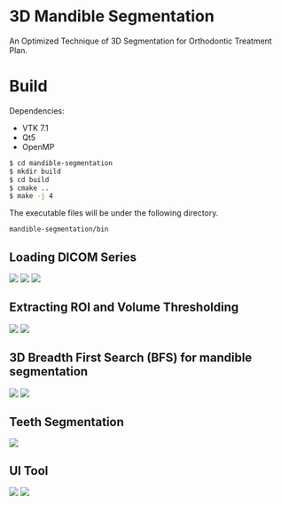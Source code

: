 # 3D Mandible Segmentation 
An Optimized Technique of 3D Segmentation for Orthodontic Treatment Plan. 
# Build 

Dependencies:

* VTK 7.1
* Qt5
* OpenMP

```bash
$ cd mandible-segmentation
$ mkdir build 
$ cd build
$ cmake .. 
$ make -j 4
```

The executable files will be under the following directory.

```bash
mandible-segmentation/bin
```

## Loading DICOM Series

![](docs/images/report2/axial.png)
![](docs/images/report2/cronal.png)
![](docs/images/report2/sagittal.png)

## Extracting ROI and Volume Thresholding

![](docs/images/report3/T1100.png)
![](docs/images/report4/BSS.png)


## 3D Breadth First Search (BFS) for mandible segmentation


![](docs/images/report4/RCS.png)
![](docs/images/report4/MCS.png)

## Teeth Segmentation

![](docs/images/report5/MCF1.png)

## UI Tool 

![](docs/images/report7/C15L.png)
![](docs/images/report7/C15U.png)
